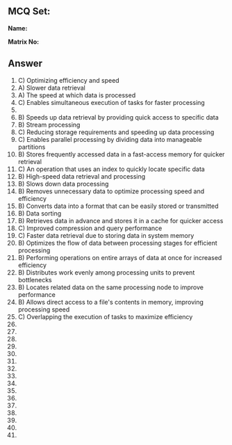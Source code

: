 ## MCQ Set:

**Name:**

**Matrix No:**

## Answer
1. C) Optimizing efficiency and speed
2. A) Slower data retrieval
3. A) The speed at which data is processed
4. C) Enables simultaneous execution of tasks for faster processing
5.
6. B) Speeds up data retrieval by providing quick access to specific data
7. B) Stream processing
8. C) Reducing storage requirements and speeding up data processing
9. C) Enables parallel processing by dividing data into manageable partitions
10. B) Stores frequently accessed data in a fast-access memory for quicker retrieval
11. C) An operation that uses an index to quickly locate specific data
12. B) High-speed data retrieval and processing
13. B) Slows down data processing
14. B) Removes unnecessary data to optimize processing speed and efficiency
15. B) Converts data into a format that can be easily stored or transmitted
16. B) Data sorting
17. B) Retrieves data in advance and stores it in a cache for quicker access
18. C) Improved compression and query performance
19. C) Faster data retrieval due to storing data in system memory
20. B) Optimizes the flow of data between processing stages for efficient processing
21. B) Performing operations on entire arrays of data at once for increased efficiency
22. B) Distributes work evenly among processing units to prevent bottlenecks
23. B) Locates related data on the same processing node to improve performance
24. B) Allows direct access to a file's contents in memory, improving processing speed
25. C) Overlapping the execution of tasks to maximize efficiency
26.
27.
28.
29.
30.
31.
32.
33.
34.
35.
36.
37.
38.
39.
40.
41.
